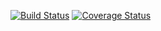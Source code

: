 [![Build Status](https://travis-ci.org/peyrone/CrawlerApp.svg?branch=master)](https://travis-ci.org/peyrone/CrawlerApp)
[![Coverage Status](https://coveralls.io/repos/github/peyrone/CrawlerApp/badge.svg?branch=master)](https://coveralls.io/github/peyrone/CrawlerApp?branch=master)
